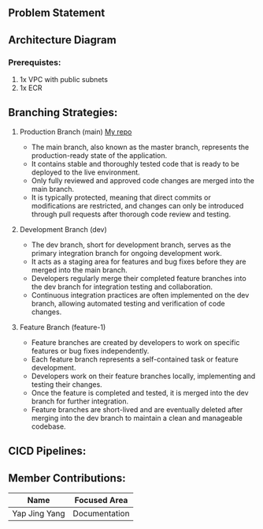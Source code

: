 ## Problem Statement 

## Architecture Diagram

<p><h3>Prerequistes:</h3>
<ol>
  <li>1x VPC with public subnets</li>
  <li>1x ECR</li>
</ol>

## Branching Strategies:

1. Production Branch (main)
   [My repo](https://github.com/jingyang022/ce8-grp4-capstone/tree/main)
   - The main branch, also known as the master branch, represents the production-ready state of the application.
   - It contains stable and thoroughly tested code that is ready to be deployed to the live environment.
   - Only fully reviewed and approved code changes are merged into the main branch.
   - It is typically protected, meaning that direct commits or modifications are restricted, and changes can only be introduced through pull requests after thorough code review and testing.

2. Development Branch (dev)
   - The dev branch, short for development branch, serves as the primary integration branch for ongoing development work.
   - It acts as a staging area for features and bug fixes before they are merged into the main branch.
   - Developers regularly merge their completed feature branches into the dev branch for integration testing and collaboration.
   - Continuous integration practices are often implemented on the dev branch, allowing automated testing and verification of code changes.

3. Feature Branch (feature-1)
   - Feature branches are created by developers to work on specific features or bug fixes independently.
   - Each feature branch represents a self-contained task or feature development.
   - Developers work on their feature branches locally, implementing and testing their changes.
   - Once the feature is completed and tested, it is merged into the dev branch for further integration.
   - Feature branches are short-lived and are eventually deleted after merging into the dev branch to maintain a clean and manageable codebase.

## CICD Pipelines:

## Member Contributions:
| Name          | Focused Area  | 
| ------------- |:-------------:|
| Yap Jing Yang | Documentation |







